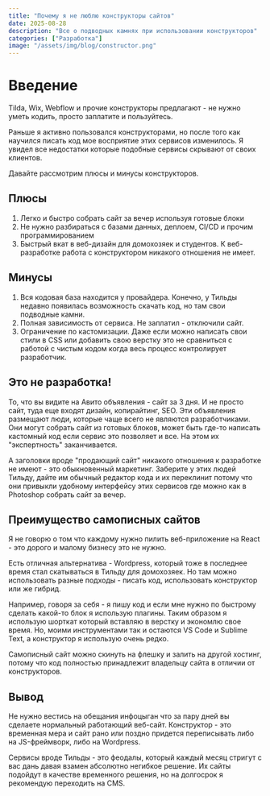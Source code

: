 ```yaml
---
title: "Почему я не люблю конструкторы сайтов"
date: 2025-08-28
description: "Все о подводных камнях при использовании конструкторов"
categories: ["Разработка"]  
image: "/assets/img/blog/constructor.png"
---
```


# Введение

Tilda, Wix, Webflow и прочие конструкторы предлагают - не нужно уметь кодить, просто заплатите и пользуйтесь.

Раньше я активно пользовался конструкторами, но после того как научился писать код мое восприятие этих сервисов изменилось. Я увидел все недостатки которые подобные сервисы скрывают от своих клиентов.

Давайте рассмотрим плюсы и минусы конструкторов.

## Плюсы

1. Легко и быстро собрать сайт за вечер используя готовые блоки
2. Не нужно разбираться с базами данных, деплоем, CI/CD и прочим программированием
3. Быстрый вкат в веб-дизайн для домохозяек и студентов. К веб-разработке работа с конструктором никакого отношения не имеет.

## Минусы

1. Вся кодовая база находится у провайдера. Конечно, у Тильды недавно появилась возможность скачать код, но там свои подводные камни.
2. Полная зависимость от сервиса. Не заплатил - отключили сайт.
3. Ограничение по кастомизации. Даже если можно написать свои стили в CSS или добавить свою верстку это не сравниться с работой с чистым кодом когда весь процесс контролирует разработчик.

## Это не разработка!

То, что вы видите на Авито объявления - сайт за 3 дня. И не просто сайт, туда еще входят дизайн, копирайтинг, SEO.  Эти объявления размещают люди, которые чаще всего не являются разработчиками. Они могут собрать сайт из готовых блоков, может быть где-то написать кастомный код если сервис это позволяет и все. На этом их "экспертность" заканчивается.

А заголовки вроде "продающий сайт" никакого отношения к разработке не имеют - это обыкновенный маркетинг. Заберите у этих людей Тильду, дайте им обычный редактор кода и их переклинит потому что они привыкли удобному интерфейсу этих сервисов где можно как в Photoshop собрать сайт за вечер.

## Преимущество самописных сайтов

Я не говорю о том что каждому нужно пилить веб-приложение на React - это дорого и малому бизнесу это не нужно.

Есть отличная альтернатива - Wordpress, который тоже в последнее время стал скатываться в Тильду для домохозяек. Но там можно использовать разные подходы - писать код, использовать конструктор или же гибрид.

Например, говоря за себя - я пишу код и если мне нужно по быстрому сделать какой-то блок я использую плагины. Таким образом я использую шорткат который вставляю в верстку и экономлю свое время. Но, моими инструментами так и остаются VS Code и Sublime Text, а конструктор я использую очень редко.

Самописный сайт можно скинуть на флешку и залить на другой хостинг, потому что код полностью принадлежит владельцу сайта в отличии от конструкторов.

## Вывод

Не нужно вестись на обещания инфоцыган что за пару дней вы сделаете нормальный работающий веб-сайт. Конструктор - это временная мера и сайт рано или поздно придется переписывать либо на JS-фреймворк, либо на Wordpress.

Сервисы вроде Тильды - это феодалы, который каждый месяц стригут с вас дань давая взамен абсолютно негибкое решение. Их сайты подойдут в качестве временного решения, но на долгосрок я рекомендую переходить на CMS.